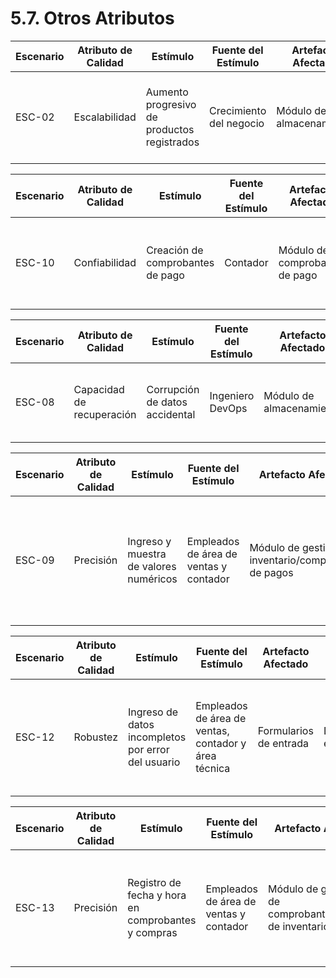 # 5.7. Otros Atributos

| Escenario | Atributo de Calidad | Estímulo                                      | Fuente del Estímulo                   | Artefacto Afectado                               | Entorno                   | Respuesta del Sistema                                                                 | Medida de Respuesta                                    |
|------------|---------------------|----------------------------------------------|-------------------------------------|--------------------------------------------------|---------------------------|----------------------------------------------------------------------------------------|-------------------------------------------------------|
| ESC-02     | Escalabilidad       | Aumento progresivo de productos registrados  | Crecimiento del negocio            | Módulo de almacenamiento                          | Largo plazo               | El sistema permitirá el ingreso de nuevos productos sin afectar su funcionamiento     | Hasta 100,000 productos sin impacto en el rendimiento  |

| Escenario | Atributo de Calidad | Estímulo                                      | Fuente del Estímulo                   | Artefacto Afectado                               | Entorno                   | Respuesta del Sistema                                                                 | Medida de Respuesta                                    |
|------------|---------------------|----------------------------------------------|-------------------------------------|--------------------------------------------------|---------------------------|----------------------------------------------------------------------------------------|-------------------------------------------------------|
| ESC-10     | Confiabilidad       | Creación de comprobantes de pago              | Contador                          | Módulo de comprobación de pago                     | Horario laboral           | El sistema debe generar correctamente cada comprobante sin pérdida de información    | 0% de fallos en la generación del lote                  |

| Escenario | Atributo de Calidad | Estímulo                                      | Fuente del Estímulo                   | Artefacto Afectado                               | Entorno                   | Respuesta del Sistema                                                                 | Medida de Respuesta                                    |
|------------|---------------------|----------------------------------------------|-------------------------------------|--------------------------------------------------|---------------------------|----------------------------------------------------------------------------------------|-------------------------------------------------------|
| ESC-08     | Capacidad de recuperación | Corrupción de datos accidental          | Ingeniero DevOps                  | Módulo de almacenamiento                          | Error de usuario          | El sistema debe restaurar los valores desde un respaldo                              | Restauración de datos menor a 5 minutos                  |

| Escenario | Atributo de Calidad | Estímulo                                      | Fuente del Estímulo                   | Artefacto Afectado                               | Entorno                   | Respuesta del Sistema                                                                 | Medida de Respuesta                                    |
|------------|---------------------|----------------------------------------------|-------------------------------------|--------------------------------------------------|---------------------------|----------------------------------------------------------------------------------------|-------------------------------------------------------|
| ESC-09     | Precisión           | Ingreso y muestra de valores numéricos       | Empleados de área de ventas y contador | Módulo de gestión de inventario/comprobante de pagos | Durante ejecución        | El sistema debe validar y almacenar los valores exactos con redondeo en casos exclusivos | Precisión de enteros para productos y dos decimales para montos |

| Escenario | Atributo de Calidad | Estímulo                                      | Fuente del Estímulo                   | Artefacto Afectado                               | Entorno                   | Respuesta del Sistema                                                                 | Medida de Respuesta                                    |
|------------|---------------------|----------------------------------------------|-------------------------------------|--------------------------------------------------|---------------------------|----------------------------------------------------------------------------------------|-------------------------------------------------------|
| ESC-12     | Robustez            | Ingreso de datos incompletos por error del usuario | Empleados de área de ventas, contador y área técnica | Formularios de entrada                    | Durante ejecución         | El sistema debe detectar errores y prevenir la creación de registros inválidos       | 100% de validaciones previas al guardado                 |

| Escenario | Atributo de Calidad | Estímulo                                      | Fuente del Estímulo                   | Artefacto Afectado                               | Entorno                   | Respuesta del Sistema                                                                 | Medida de Respuesta                                    |
|------------|---------------------|----------------------------------------------|-------------------------------------|--------------------------------------------------|---------------------------|----------------------------------------------------------------------------------------|-------------------------------------------------------|
| ESC-13     | Precisión           | Registro de fecha y hora en comprobantes y compras | Empleados de área de ventas y contador | Módulo de generación de comprobantes/gestión de inventarios | Operación diaria       | El sistema debe capturar con precisión la fecha y hora del sistema local             | Precisión de ±1 segundo garantizada                      |
